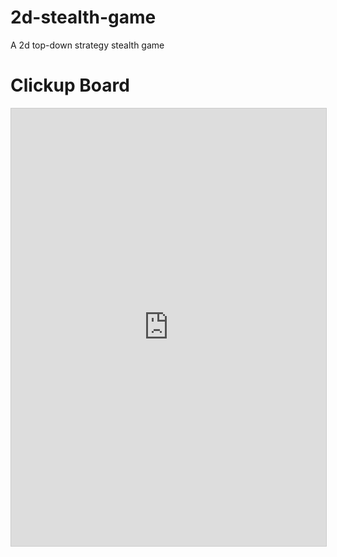 # 2d-stealth-game
A 2d top-down strategy stealth game

# Clickup Board
<iframe class="clickup-embed" src="https://share.clickup.com/b/h/6-16321140-2/505b543b23c8fe2" frameborder="0" onmousewheel="" width="100%" height="700px" style="background: transparent; border: 1px solid #ccc;"></iframe>
